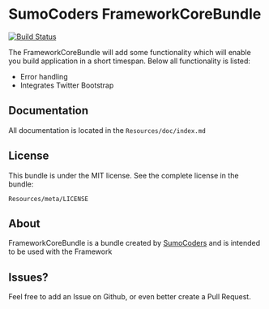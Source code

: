 # SumoCoders FrameworkCoreBundle

[![Build Status](https://travis-ci.org/sumocoders/FrameworkCoreBundle.svg?branch=master)](https://travis-ci.org/sumocoders/FrameworkCoreBundle)

The FrameworkCoreBundle will add some functionality which will enable you build
application in a short timespan. Below all functionality is listed:

* Error handling
* Integrates Twitter Bootstrap

## Documentation

All documentation is located in the `Resources/doc/index.md`

## License

This bundle is under the MIT license. See the complete license in the bundle:

    Resources/meta/LICENSE

## About

FrameworkCoreBundle is a bundle created by [SumoCoders](https://github.com/sumocoders)
and is intended to be used with the Framework

## Issues?

Feel free to add an Issue on Github, or even better create a Pull Request.

